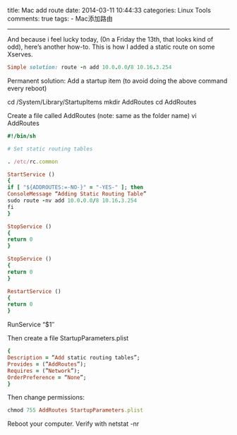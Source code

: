 title: Mac add route
date: 2014-03-11 10:44:33
categories: Linux Tools
comments: true
tags:
        - Mac添加路由

---

And because i feel lucky today, (0n a Friday the 13th, that looks kind of odd), here’s another how-to. This is how I added a static route on some Xserves.

```ruby
Simple solution: route -n add 10.0.0.0/8 10.16.3.254
```
Permanent solution: Add a startup item (to avoid doing the above command every reboot)

cd /System/Library/StartupItems
mkdir AddRoutes
cd AddRoutes

Create a file called AddRoutes (note: same as the folder name)
vi AddRoutes

<!--more-->
```ruby
#!/bin/sh

# Set static routing tables

. /etc/rc.common

StartService ()
{
if [ "${ADDROUTES:=-NO-}" = "-YES-" ]; then
ConsoleMessage “Adding Static Routing Table”
sudo route -nv add 10.0.0.0/8 10.16.3.254
fi
}

StopService ()
{
return 0
}

StopService ()
{
return 0
}

RestartService ()
{
return 0
}

```
RunService “$1″


Then create a file StartupParameters.plist

```ruby
{
Description = “Add static routing tables”;
Provides = (”AddRoutes”);
Requires = (”Network”);
OrderPreference = “None”;
}
```

Then change permissions:

```ruby
chmod 755 AddRoutes StartupParameters.plist
```

Reboot your computer. Verify with netstat -nr
